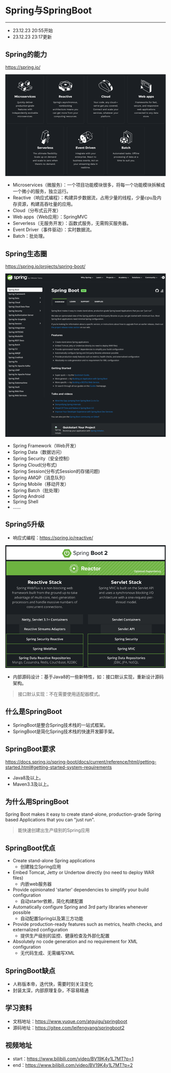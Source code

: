 # Spring与SpringBoot
---
* 23.12.23 20:55开始
* 23.12.23 23:17更新

## Spring的能力

https://spring.io/

![](./images/springboot_springandspringboot_01.png)

* Microservices（微服务）：一个项目功能模块很多，将每一个功能模块拆解成一个微小的服务，独立运行。
* Reactive（响应式编程）：构建异步数据流，占用少量的线程，少量cpu及内存资源，构建高吞吐量的应用。
* Cloud（分布式云开发）
* Web apps（Web应用）：SpringMVC
* Serverless（无服务开发）：函数式服务，无需购买服务器。
* Event Driver（事件驱动）：实时数据流。
* Batch：批处理。

## Spring生态圈

https://spring.io/projects/spring-boot/

![](./images/springboot_springandspringboot_02.png)

* Spring Framework（Web开发）
* Spring Data（数据访问）
* Spring Security（安全控制）
* Spring Cloud(分布式)
* Spring Session(分布式Session的存储问题)
* Spring AMQP（消息队列）
* Spring Mobile（移动开发）
* Spring Batch（批处理）
* Spring Android
* Spring Shell
* ......

## Spring5升级

* 响应式编程：https://spring.io/reactive/

![](./images/springboot_springandspringboot_03.png)

* 内部源码设计：基于Java8的一些新特性，如：接口默认实现，重新设计源码架构。

>接口默认实现：不在需要使用适配器模式。

## 什么是SpringBoot

* SpringBoot是整合Spring技术栈的一站式框架。
* SpringBoot是简化Spring技术栈的快速开发脚手架。

## SpringBoot要求

https://docs.spring.io/spring-boot/docs/current/reference/html/getting-started.html#getting-started-system-requirements

* Java8及以上。
* Maven3.3及以上。

## 为什么用SpringBoot

Spring Boot makes it easy to create stand-alone, production-grade Spring based Applications that you can "just run".
>能快速创建出生产级别的Spring应用

## SpringBoot优点

* Create stand-alone Spring applications
	* 创建独立Spring应用
* Embed Tomcat, Jetty or Undertow directly (no need to deploy WAR files)
	* 内嵌web服务器
* Provide opinionated 'starter' dependencies to simplify your build configuration
	* 自动starter依赖，简化构建配置
* Automatically configure Spring and 3rd party libraries whenever possible
	* 自动配置Spring以及第三方功能
* Provide production-ready features such as metrics, health checks, and externalized configuration
	* 提供生产级别的监控、健康检查及外部化配置
* Absolutely no code generation and no requirement for XML configuration
	* 无代码生成、无需编写XML

## SpringBoot缺点

* 人称版本帝，迭代快，需要时刻关注变化
* 封装太深，内部原理复杂，不容易精通

## 学习资料

* 文档地址：https://www.yuque.com/atguigu/springboot
* 源码地址：https://gitee.com/leifengyang/springboot2

## 视频地址

* start：https://www.bilibili.com/video/BV19K4y1L7MT?p=1
* end：https://www.bilibili.com/video/BV19K4y1L7MT?p=2